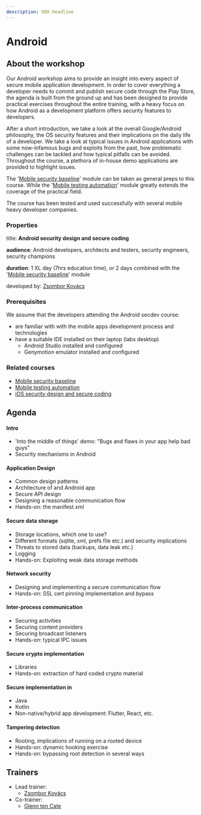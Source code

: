 ```yaml
---
description: XOX headline
---
```


# Android

## About the workshop

Our Android workshop aims to provide an insight into every aspect of secure mobile application development. In order to cover everything a developer needs to commit and publish secure code through the Play Store, the agenda is built from the ground up and has been designed to provide practical exercises throughout the entire training, with a heavy focus on how Android as a development platform offers security features to developers.

After a short introduction, we take a look at the overall Google/Android philosophy, the OS security features and their implications on the daily life of a developer. We take a look at typical issues in Android applications with some now-infamous bugs and exploits from the past, how problematic challenges can be tackled and how typical pitfalls can be avoided. Throughout the course, a plethora of in-house demo applications are provided to highlight issues.

The '[Mobile security baseline](../lib/mobile-baseline.md)' module can be taken as general preps to this course. While the '[Mobile testing automation](../test/mobile-testing-automation.md)' module greatly extends the coverage of the practical field. 

The course has been tested and used successfully with several mobile heavy developer companies.

### Properties

title: **Android security design and secure coding**

**audience**: Android developers, architects and testers, security engineers, security champions

**duration**: 1 XL day \(7hrs education time\), or 2 days combined with the '[Mobile security baseline](../lib/mobile-baseline.md)' module

developed by: [Zsombor Kovács](../trainers/zsombor-kovacs.md)

### Prerequisites

We assume that the developers attending the Android secdev course:

* are familiar with with the mobile apps development process and technologies
* have a suitable IDE installed on their laptop \(labs desktop\)
  * Android Studio installed and configured
  * Genymotion emulator installed and configured

### Related courses

* [Mobile security baseline](../lib/mobile-baseline.md)
* [Mobile testing automation](../test/mobile-testing-automation.md)
* [iOS security design and secure coding](ios.md)

## Agenda

#### Intro

* 'Into the middle of things' demo: "Bugs and flaws in your app help bad guys"
* Security mechanisms in Android

#### Application Design

* Common design patterns
* Architecture of and Android app
* Secure API design
* Designing a reasonable communication flow
* Hands-on: the manifest.xml

#### Secure data storage

* Storage locations, which one to use?
* Different formats \(sqlite, xml, prefs file etc.\) and security implications
* Threats to stored data \(backups, data leak etc.\)
* Logging
* Hands-on: Exploiting weak data storage methods

#### Network security

* Designing and implementing a secure communication flow
* Hands-on: SSL cert pinning implementation and bypass

#### Inter-process communication

* Securing activities
* Securing content providers
* Securing broadcast listeners
* Hands-on: typical IPC issues

#### Secure crypto implementation

* Libraries
* Hands-on: extraction of hard coded crypto material

#### Secure implementation in

* Java
* Kotlin 
* Non-native/hybrid app development: Flutter, React, etc.

#### Tampering detection

* Rooting, implications of running on a rooted device
* Hands-on: dynamic hooking exercise 
* Hands-on: bypassing root detection in several ways

## Trainers

* Lead trainer:
  * [Zsombor Kovács](../trainers/zsombor-kovacs.md)
* Co-trainer:
  * ​[Glenn ten Cate](https://c.defdev.eu/trainers/glenn-ten-cate)

